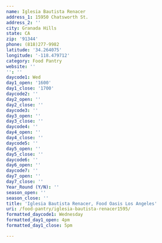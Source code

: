 ```yaml
---
name: Iglesia Bautista Renacer
address_1: 15950 Chatsworth St.
address_2: ''
city: Granada Hills
state: CA
zip: '91344'
phone: (818)277-9982
latitude: '34.264075'
longitude: '-118.479712'
category: Food Pantry
website: ''
'': ''
daycode1: Wed
day1_open: '1600'
day1_close: '1700'
daycode2: ''
day2_open: ''
day2_close: ''
daycode3: ''
day3_open: ''
day3_close: ''
daycode4: ''
day4_open: ''
day4_close: ''
daycode5: ''
day5_open: ''
day5_close: ''
daycode6: ''
day6_open: ''
daycode7: ''
day7_open: ''
day7_close: ''
Year_Round (Y/N): ''
season_open: ''
season_close: ''
title: 'Iglesia Bautista Renacer, Food Oasis Los Angeles'
uri: /food-pantry/iglesia-bautista-renacer1595/
formatted_daycode1: Wednesday
formatted_day1_open: 4pm
formatted_day1_close: 5pm

---
```

